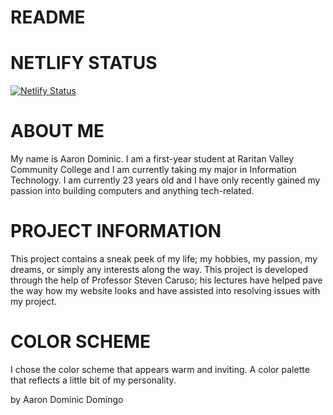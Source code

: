# README

# NETLIFY STATUS
[![Netlify Status](https://api.netlify.com/api/v1/badges/2c8d7f3b-969f-4867-9486-af7f21e7d336/deploy-status)](https://app.netlify.com/sites/about-me-dominoracle/deploys)

# ABOUT ME
My name is Aaron Dominic. I am a first-year student at Raritan Valley Community College and I am currently taking my major in Information Technology. I am currently 23 years old and I have only recently gained my passion into building computers and anything tech-related.

# PROJECT INFORMATION
 This project contains a sneak peek of my life; my hobbies, my passion, my dreams, or simply any interests along the way. This project is developed through the help of Professor Steven Caruso; his lectures have helped pave the way how my website looks and have assisted into resolving issues with my project.

# COLOR SCHEME
I chose the color scheme that appears warm and inviting. A color palette that reflects a little bit of my personality. 

by Aaron Dominic Domingo
